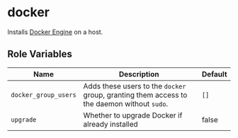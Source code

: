 # docker

Installs [Docker Engine](https://docs.docker.com/engine/) on a host.

## Role Variables

| Name | Description | Default |
| --- | --- | --- |
| `docker_group_users` | Adds these users to the `docker` group, granting them access to the daemon without `sudo`. | `[]` |
| `upgrade` | Whether to upgrade Docker if already installed | false |
